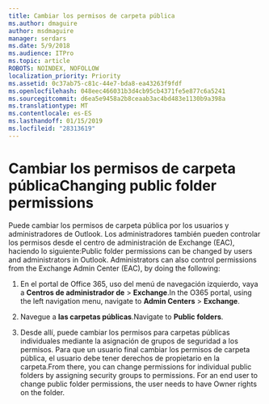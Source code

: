```yaml
---
title: Cambiar los permisos de carpeta pública
ms.author: dmaguire
author: msdmaguire
manager: serdars
ms.date: 5/9/2018
ms.audience: ITPro
ms.topic: article
ROBOTS: NOINDEX, NOFOLLOW
localization_priority: Priority
ms.assetid: 0c37ab75-c81c-44e7-bda8-ea43263f9fdf
ms.openlocfilehash: 048eec466031b3d4cb95cb4371fe5e877c6a5241
ms.sourcegitcommit: d6ea5e9458a2b8ceaab3ac4bd483e1130b9a398a
ms.translationtype: MT
ms.contentlocale: es-ES
ms.lasthandoff: 01/15/2019
ms.locfileid: "28313619"
---
```

# <a name="changing-public-folder-permissions"></a><span data-ttu-id="f8439-102">Cambiar los permisos de carpeta pública</span><span class="sxs-lookup"><span data-stu-id="f8439-102">Changing public folder permissions</span></span>

<span data-ttu-id="f8439-p101">Puede cambiar los permisos de carpeta pública por los usuarios y administradores de Outlook. Los administradores también pueden controlar los permisos desde el centro de administración de Exchange (EAC), haciendo lo siguiente:</span><span class="sxs-lookup"><span data-stu-id="f8439-p101">Public folder permissions can be changed by users and administrators in Outlook. Administrators can also control permissions from the Exchange Admin Center (EAC), by doing the following:</span></span>
  
1. <span data-ttu-id="f8439-105">En el portal de Office 365, uso del menú de navegación izquierdo, vaya a **Centros de administrador de** \> **Exchange**.</span><span class="sxs-lookup"><span data-stu-id="f8439-105">In the O365 portal, using the left navigation menu, navigate to **Admin Centers** \> **Exchange**.</span></span>
    
2. <span data-ttu-id="f8439-106">Navegue a **las carpetas públicas**.</span><span class="sxs-lookup"><span data-stu-id="f8439-106">Navigate to **Public folders**.</span></span>
    
3. <span data-ttu-id="f8439-p102">Desde allí, puede cambiar los permisos para carpetas públicas individuales mediante la asignación de grupos de seguridad a los permisos. Para que un usuario final cambiar los permisos de carpeta pública, el usuario debe tener derechos de propietario en la carpeta.</span><span class="sxs-lookup"><span data-stu-id="f8439-p102">From there, you can change permissions for individual public folders by assigning security groups to permissions. For an end user to change public folder permissions, the user needs to have Owner rights on the folder.</span></span>
    

